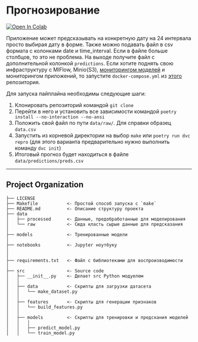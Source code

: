 Прогнозирование
=======================
[![Open In Colab](https://colab.research.google.com/assets/colab-badge.svg)](https://colab.research.google.com/drive/19--WMSzriGl00XM5FgEpx3QTaxfY0XI2)


Приложение может предсказывать на конкретную дату на 24 интервала просто выбирая дату в форме. Также можно подавать файл в csv формата с колонками date и time_interval. Если в файле больше столбцов, то это не проблема. На выходе получите файл с дополнительной колонкой `predictions`.
Если хотите поднять свою инфраструктуру с MlFlow, Minio(S3), [мониторингом моделей](https://www.evidentlyai.com/) и мониторингом приложений, то запустите `docker-compose.yml` из [этого](https://github.com/vdmitrii/mlinfra) репозитория.


Для запуска пайплайна необходимы следующие шаги:
1. Клонировать репозиторий командой `git clone`
2. Перейти в него и установить все зависимости командой `poetry install --no-interaction --no-ansi`
3. Положить свой файл по пути `data/raw/`. Для справки образец `data.csv`
4. Запустить из корневой директории на  выбор `make` или `poetry run dvc repro` (для этого варианта предварительно нужно выполнить команду `dvc init`)
5. Итоговый прогноз будет находиться в файле `data/predictions/preds.csv`
--- 
Project Organization
------------

    ├── LICENSE
    ├── Makefile           <- Простой способ запуска с `make`
    ├── README.md          <- Описание структуру проекта
    ├── data
    │   ├── processed      <- Данные, предобработанные для моделирования
    │   └── raw            <- Сюда класть сырые данные для предсказания
    │
    ├── models             <- Тренированные модели
    │
    ├── notebooks          <- Jupyter ноутбуку
    │
    │
    ├── requirements.txt   <- Файл с библиотеками для воспроизводимости
    │
    ├── src                <- Source code
    │   ├── __init__.py    <- Делает src Python модуелем
    │   │
    │   ├── data           <- Скрипты для загрузки датасета
    │   │   └── make_dataset.py
    │   │
    │   ├── features       <- Скрипты для генерации признаков
    │   │   └── build_features.py
    │   │
    │   ├── models         <- Скрипты для тренировки и предскания моделей
    │   │   │                
    │   │   ├── predict_model.py
    │   │   └── train_model.py

